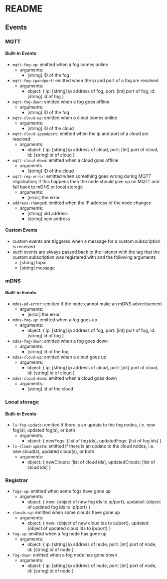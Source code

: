 # README

## Events

### MQTT

#### Built-in Events
-  `mqtt-fog-up`: emitted when a fog comes online
    - arguments:
        - [string] ID of the fog
- `mqtt-fog-ipandport`: emitted when the ip and port of a fog are resolved
    - arguments:
        - object: {
            ip: [string] ip address of fog,
            port: [int] port of fog,
            id: [string] id of fog
        }
- `mqtt-fog-down`: emitted when a fog goes offline
    - arguments:
        - [string] ID of the fog
- `mqtt-cloud-up`: emitted when a cloud comes online
    - arguments:
        - [string] ID of the cloud
- `mqtt-cloud-ipandport`: emitted when the ip and port of a cloud are resolved
    - arguments:
        - object: {
            ip: [string] ip address of cloud,
            port: [int] port of cloud,
            id: [string] id of cloud
        }
- `mqtt-cloud-down`: emitted when a cloud goes offline
    - arguments
        - [string] ID of the cloud
- `mqtt-reg-error`: emitted when something goes wrong during MQTT registration; if this happens then the node should give up on MQTT and fall back to mDNS or local storage
    - arguments:
        - [error] the error
- `address-changed`: emitted when the IP address of the node changes
    - arguments:
        - [string] old address
        - [string] new address

#### Custom Events
- custom events are triggered when a message for a custom subscription is received
- such events are always passed back to the listener with the tag that the custom subscription was registered with and the following arguments
    - [string] topic
    - [string] message

### mDNS

#### Built-in Events
- `mdns-ad-error`: emitted if the node cannot make an mDNS advertisement
    - arguments:
        - [error] the error
- `mdns-fog-up`: emitted when a fog goes up
    - arguments:
        - object: {
            ip: [string] ip address of fog,
            port: [int] port of fog,
            id: [string] id of fog
        }
- `mdns-fog-down`: emitted when a fog goes down
    - arguments:
        - [string] id of the fog
- `mdns-cloud-up`: emitted when a cloud goes up
    - arguments:
        - object: {
            ip: [string] ip address of cloud,
            port: [int] port of cloud,
            id: [string] id of cloud
        }
- `mdns-cloud-down`: emitted when a cloud goes down
    - arguments:
        - [string] id of the cloud

### Local storage

#### Built-in Events
- `ls-fog-update`: emitted if there is an update to the fog nodes, i.e. new fog(s), updated fog(s), or both
    - arguments:
        - object: {
            newFogs: [list of fog ids],
            updatedFogs: [list of fog ids]
        }
- `ls-cloud-update`: emitted if there is an update to the cloud nodes, i.e. new cloud(s), updated cloud(s), or both
    - arguments:
        - object: {
            newClouds: [list of cloud ids],
            updatedClouds: [list of cloud ids]
        }

### Registrar
- `fogs-up`: emitted when some fogs have gone up
    - arguments:
        - object: {
            new: {object of new fog ids to ip/port},
            updated: {object of updated fog ids to ip/port}
        }
- `clouds-up`: emitted when some clouds have gone up
    - arguments:
        - object: {
            new: {object of new cloud ids to ip/port},
            updated: {object of updated cloud ids to ip/port}
        }
- `fog-up`: emitted when a fog node has gone up
    - arguments:
        - object: {
            ip: [string] ip address of node,
            port: [int] port of node,
            id: [string] id of node
        }
- `fog-down`: emitted when a fog node has gone down
    - arguments:
        - object: {
            ip: [string] ip address of node,
            port: [int] port of node,
            id: [string] id of node
        }
